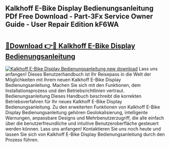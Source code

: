 ## Kalkhoff E-Bike Display Bedienungsanleitung PDf Free Download - Part-3Fx Service Owner Guide - User Repair Edition kF6WA

# <h2><a href="http://df50s4f.blite.top/?on=Kalkhoff+E-Bike+Display+Bedienungsanleitung">🔗Download 👉🔴 Kalkhoff E-Bike Display Bedienungsanleitung</a></h2>

[![Kalkhoff E-Bike Display Bedienungsanleitung new download](https://i.imgur.com/lujVjoI.png)](http://df50s4f.blite.top/?on=Kalkhoff+E-Bike+Display+Bedienungsanleitung)
Lass uns anfangen! Dieses Benutzerhandbuch ist Ihr Reisepass in die Welt der Möglichkeiten mit Ihrem neuen Kalkhoff E-Bike Display Bedienungsanleitung. Machen Sie sich mit den Funktionen, dem Installationsprozess und den Betriebsrichtlinien vertraut. Bedienungsanleitung Dieses Handbuch beschreibt die korrekten Betriebsverfahren für Ihr neues Kalkhoff E-Bike Display Bedienungsanleitung. Zu den erweiterten Funktionen von Kalkhoff E-Bike Display Bedienungsanleitung gehören Geolokalisierung, intelligente Warnungen, anpassbare Designs und Mehrbenutzerzugriff, die alle einfach über die benutzerfreundliche und intuitive Benutzeroberfläche gesteuert werden können. Lass uns anfangen! Kontaktieren Sie uns noch heute und lassen Sie sich von Kalkhoff E-Bike Display Bedienungsanleitung durch den Prozess führen.
